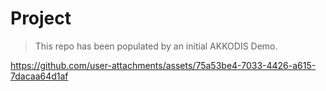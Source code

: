 # Project

> This repo has been populated by an initial AKKODIS Demo.

https://github.com/user-attachments/assets/75a53be4-7033-4426-a615-7dacaa64d1af


